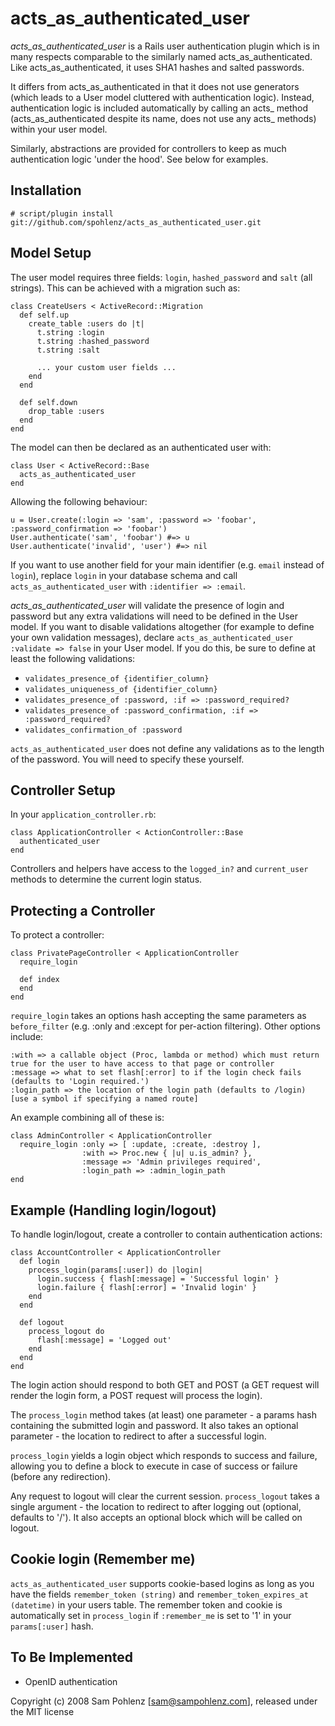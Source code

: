 acts\_as\_authenticated\_user
==========================

*acts\_as\_authenticated\_user* is a Rails user authentication plugin which is in many respects comparable to the similarly named acts\_as\_authenticated. Like acts\_as\_authenticated, it uses SHA1 hashes and salted passwords.

It differs from acts\_as\_authenticated in that it does not use generators (which leads to a User model cluttered with authentication logic). Instead, authentication logic is included automatically by calling an acts\_ method (acts\_as\_authenticated despite its name, does not use any acts\_ methods) within your user model.

Similarly, abstractions are provided for controllers to keep as much authentication logic 'under the hood'. See below for examples.


Installation
------------

    # script/plugin install git://github.com/spohlenz/acts_as_authenticated_user.git


Model Setup
-----------

The user model requires three fields: `login`, `hashed_password` and `salt` (all strings). This can be achieved with a migration such as:

    class CreateUsers < ActiveRecord::Migration
      def self.up
        create_table :users do |t|
          t.string :login
          t.string :hashed_password
          t.string :salt
          
          ... your custom user fields ...
        end
      end
      
      def self.down
        drop_table :users
      end
    end

The model can then be declared as an authenticated user with:

    class User < ActiveRecord::Base
      acts_as_authenticated_user
    end

Allowing the following behaviour:

    u = User.create(:login => 'sam', :password => 'foobar', :password_confirmation => 'foobar')
    User.authenticate('sam', 'foobar') #=> u
    User.authenticate('invalid', 'user') #=> nil
    
If you want to use another field for your main identifier (e.g. `email` instead of `login`), replace `login` in your database schema and call `acts_as_authenticated_user` with `:identifier => :email`.

*acts\_as\_authenticated\_user* will validate the presence of login and password but any extra validations will need to be defined in the User model. If you want to disable validations altogether (for example to define your own validation messages), declare `acts_as_authenticated_user :validate => false` in your User model. If you do this, be sure to define at least the following validations:

 - `validates_presence_of {identifier_column}`
 - `validates_uniqueness_of {identifier_column}`
 - `validates_presence_of :password, :if => :password_required?`
 - `validates_presence_of :password_confirmation, :if => :password_required?`
 - `validates_confirmation_of :password`

`acts_as_authenticated_user` does not define any validations as to the length of the password. You will need to specify these yourself.



Controller Setup
----------------

In your `application_controller.rb`:

    class ApplicationController < ActionController::Base
      authenticated_user
    end

Controllers and helpers have access to the `logged_in?` and `current_user` methods to determine the current login status.


Protecting a Controller
-----------------------

To protect a controller:

    class PrivatePageController < ApplicationController
      require_login
    
      def index
      end
    end

`require_login` takes an options hash accepting the same parameters as `before_filter` (e.g. :only and :except for per-action filtering). Other options include:

    :with => a callable object (Proc, lambda or method) which must return true for the user to have access to that page or controller
    :message => what to set flash[:error] to if the login check fails (defaults to 'Login required.')
    :login_path => the location of the login path (defaults to /login) [use a symbol if specifying a named route]
 
An example combining all of these is:

    class AdminController < ApplicationController
      require_login :only => [ :update, :create, :destroy ],
                    :with => Proc.new { |u| u.is_admin? },
                    :message => 'Admin privileges required',
                    :login_path => :admin_login_path
    end


Example (Handling login/logout)
-------------------------------

To handle login/logout, create a controller to contain authentication actions:

    class AccountController < ApplicationController
      def login
        process_login(params[:user]) do |login|
          login.success { flash[:message] = 'Successful login' }
          login.failure { flash[:error] = 'Invalid login' }
        end
      end
    
      def logout
        process_logout do
          flash[:message] = 'Logged out'
        end
      end
    end

The login action should respond to both GET and POST (a GET request will render the login form, a POST request will process the login).

The `process_login` method takes (at least) one parameter - a params hash containing the submitted login and password. It also takes an optional parameter - the location to redirect to after a successful login.

`process_login` yields a login object which responds to success and failure, allowing you to define a block to execute in case of success or failure (before any redirection).

Any request to logout will clear the current session. `process_logout` takes a single argument - the location to redirect to after logging out (optional, defaults to '/'). It also accepts an optional block which will be called on logout.


Cookie login (Remember me)
--------------------------

`acts_as_authenticated_user` supports cookie-based logins as long as you have the fields `remember_token (string)` and `remember_token_expires_at (datetime)` in your users table. The remember token and cookie is automatically set in `process_login` if `:remember_me` is set to '1' in your `params[:user]` hash.


To Be Implemented
-----------------

 - OpenID authentication


Copyright (c) 2008 Sam Pohlenz [<sam@sampohlenz.com>], released under the MIT license
